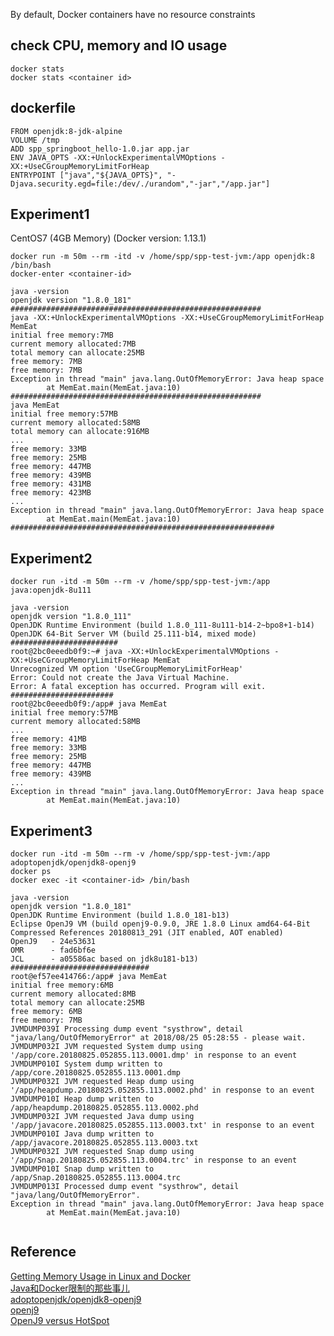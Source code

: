 By default, Docker containers have no resource constraints  


## check CPU, memory and IO usage
```docker
docker stats
docker stats <container id>
```

## dockerfile
```
FROM openjdk:8-jdk-alpine
VOLUME /tmp
ADD spp_springboot_hello-1.0.jar app.jar
ENV JAVA_OPTS -XX:+UnlockExperimentalVMOptions -XX:+UseCGroupMemoryLimitForHeap
ENTRYPOINT ["java","${JAVA_OPTS}", "-Djava.security.egd=file:/dev/./urandom","-jar","/app.jar"]
```

## Experiment1
CentOS7 (4GB Memory) (Docker version: 1.13.1)
```
docker run -m 50m --rm -itd -v /home/spp/spp-test-jvm:/app openjdk:8 /bin/bash
docker-enter <container-id>

java -version
openjdk version "1.8.0_181"
########################################################
java -XX:+UnlockExperimentalVMOptions -XX:+UseCGroupMemoryLimitForHeap MemEat
initial free memory:7MB
current memory allocated:7MB
total memory can allocate:25MB
free memory: 7MB
free memory: 7MB
Exception in thread "main" java.lang.OutOfMemoryError: Java heap space
        at MemEat.main(MemEat.java:10)
########################################################
java MemEat
initial free memory:57MB
current memory allocated:58MB
total memory can allocate:916MB
...
free memory: 33MB
free memory: 25MB
free memory: 447MB
free memory: 439MB
free memory: 431MB
free memory: 423MB
...
Exception in thread "main" java.lang.OutOfMemoryError: Java heap space
        at MemEat.main(MemEat.java:10)
###########################################################

```

## Experiment2
```
docker run -itd -m 50m --rm -v /home/spp/spp-test-jvm:/app java:openjdk-8u111

java -version
openjdk version "1.8.0_111"
OpenJDK Runtime Environment (build 1.8.0_111-8u111-b14-2~bpo8+1-b14)
OpenJDK 64-Bit Server VM (build 25.111-b14, mixed mode)
########################
root@2bc0eeedb0f9:~# java -XX:+UnlockExperimentalVMOptions -XX:+UseCGroupMemoryLimitForHeap MemEat
Unrecognized VM option 'UseCGroupMemoryLimitForHeap'
Error: Could not create the Java Virtual Machine.
Error: A fatal exception has occurred. Program will exit.
#######################
root@2bc0eeedb0f9:/app# java MemEat
initial free memory:57MB
current memory allocated:58MB
...
free memory: 41MB
free memory: 33MB
free memory: 25MB
free memory: 447MB
free memory: 439MB
...
Exception in thread "main" java.lang.OutOfMemoryError: Java heap space
        at MemEat.main(MemEat.java:10)

```

## Experiment3
```
docker run -itd -m 50m --rm -v /home/spp/spp-test-jvm:/app adoptopenjdk/openjdk8-openj9
docker ps
docker exec -it <container-id> /bin/bash
 
java -version
openjdk version "1.8.0_181"
OpenJDK Runtime Environment (build 1.8.0_181-b13)
Eclipse OpenJ9 VM (build openj9-0.9.0, JRE 1.8.0 Linux amd64-64-Bit Compressed References 20180813_291 (JIT enabled, AOT enabled)
OpenJ9   - 24e53631
OMR      - fad6bf6e
JCL      - a05586ac based on jdk8u181-b13)
###############################
root@ef57ee414766:/app# java MemEat
initial free memory:6MB
current memory allocated:8MB
total memory can allocate:25MB
free memory: 6MB
free memory: 7MB
JVMDUMP039I Processing dump event "systhrow", detail "java/lang/OutOfMemoryError" at 2018/08/25 05:28:55 - please wait.
JVMDUMP032I JVM requested System dump using '/app/core.20180825.052855.113.0001.dmp' in response to an event
JVMDUMP010I System dump written to /app/core.20180825.052855.113.0001.dmp
JVMDUMP032I JVM requested Heap dump using '/app/heapdump.20180825.052855.113.0002.phd' in response to an event
JVMDUMP010I Heap dump written to /app/heapdump.20180825.052855.113.0002.phd
JVMDUMP032I JVM requested Java dump using '/app/javacore.20180825.052855.113.0003.txt' in response to an event
JVMDUMP010I Java dump written to /app/javacore.20180825.052855.113.0003.txt
JVMDUMP032I JVM requested Snap dump using '/app/Snap.20180825.052855.113.0004.trc' in response to an event
JVMDUMP010I Snap dump written to /app/Snap.20180825.052855.113.0004.trc
JVMDUMP013I Processed dump event "systhrow", detail "java/lang/OutOfMemoryError".
Exception in thread "main" java.lang.OutOfMemoryError: Java heap space
        at MemEat.main(MemEat.java:10)


```

## Reference
[Getting Memory Usage in Linux and Docker](https://shuheikagawa.com/blog/2017/05/27/memory-usage/)  
[Java和Docker限制的那些事儿](http://www.techug.com/post/java-and-docker-memory-limits.html)  
[adoptopenjdk/openjdk8-openj9](https://hub.docker.com/r/adoptopenjdk/openjdk8-openj9/)  
[openj9](https://www.eclipse.org/openj9/docs/xxusecontainersupport/)  
[OpenJ9 versus HotSpot](http://royvanrijn.com/blog/2018/05/openj9-jvm-shootout/)
